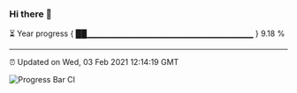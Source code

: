 ### Hi there 👋

⏳ Year progress { ██▁▁▁▁▁▁▁▁▁▁▁▁▁▁▁▁▁▁▁▁▁▁▁▁▁▁▁▁ } 9.18 %

---

⏰ Updated on Wed, 03 Feb 2021 12:14:19 GMT

![Progress Bar CI](https://github.com/liununu/liununu/workflows/Progress%20Bar%20CI/badge.svg)

